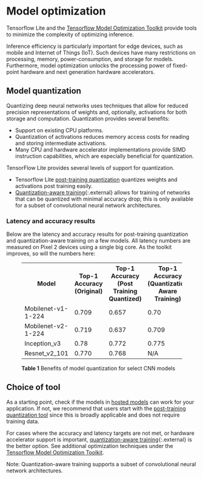 # Model optimization

Tensorflow Lite and the
[Tensorflow Model Optimization Toolkit](https://www.tensorflow.org/model_optimization)
provide tools to minimize the complexity of optimizing inference.

Inference efficiency is particularly important for edge devices, such as mobile
and Internet of Things (IoT). Such devices have many restrictions on processing,
memory, power-consumption, and storage for models. Furthermore, model
optimization unlocks the processing power of fixed-point hardware and next
generation hardware accelerators.

## Model quantization

Quantizing deep neural networks uses techniques that allow for reduced precision
representations of weights and, optionally, activations for both storage and
computation. Quantization provides several benefits:

* Support on existing CPU platforms.
* Quantization of activations reduces memory access costs for reading and storing intermediate activations.
* Many CPU and hardware accelerator implementations provide SIMD instruction capabilities, which are especially beneficial for quantization.

TensorFlow Lite provides several levels of support for quantization.

*   Tensorflow Lite [post-training quantization](post_training_quantization.md)
    quantizes weights and activations post training easily.
*   [Quantization-aware training](https://github.com/uve/tensorflow/tree/r1.13/tensorflow/contrib/quantize){:.external}
    allows for training of networks that can be quantized with minimal accuracy
    drop; this is only available for a subset of convolutional neural network
    architectures.

### Latency and accuracy results

Below are the latency and accuracy results for post-training quantization and
quantization-aware training on a few models. All latency numbers are measured on
Pixel&nbsp;2 devices using a single big core. As the toolkit improves, so will the numbers here:

<figure>
  <table>
    <tr>
      <th>Model</th>
      <th>Top-1 Accuracy (Original) </th>
      <th>Top-1 Accuracy (Post Training Quantized) </th>
      <th>Top-1 Accuracy (Quantization Aware Training) </th>
      <th>Latency (Original) (ms) </th>
      <th>Latency (Post Training Quantized) (ms) </th>
      <th>Latency (Quantization Aware Training) (ms) </th>
      <th> Size (Original) (MB)</th>
      <th> Size (Optimized) (MB)</th>
    </tr> <tr><td>Mobilenet-v1-1-224</td><td>0.709</td><td>0.657</td><td>0.70</td>
      <td>124</td><td>112</td><td>64</td><td>16.9</td><td>4.3</td></tr>
    <tr><td>Mobilenet-v2-1-224</td><td>0.719</td><td>0.637</td><td>0.709</td>
      <td>89</td><td>98</td><td>54</td><td>14</td><td>3.6</td></tr>
   <tr><td>Inception_v3</td><td>0.78</td><td>0.772</td><td>0.775</td>
      <td>1130</td><td>845</td><td>543</td><td>95.7</td><td>23.9</td></tr>
   <tr><td>Resnet_v2_101</td><td>0.770</td><td>0.768</td><td>N/A</td>
      <td>3973</td><td>2868</td><td>N/A</td><td>178.3</td><td>44.9</td></tr>
 </table>
  <figcaption>
    <b>Table 1</b> Benefits of model quantization for select CNN models
  </figcaption>
</figure>

## Choice of tool

As a starting point, check if the models in
[hosted models](../guide/hosted_models.md) can work for your application. If
not, we recommend that users start with the
[post-training quantization tool](post_training_quantization.md) since this is
broadly applicable and does not require training data.

For cases where the accuracy and latency targets are not met, or hardware
accelerator support is important,
[quantization-aware training](https://github.com/uve/tensorflow/tree/r1.13/tensorflow/contrib/quantize){:.external}
is the better option. See additional optimization techniques under the
[Tensorflow Model Optimization Toolkit](https://www.tensorflow.org/model_optimization).

Note: Quantization-aware training supports a subset of convolutional neural network architectures.
